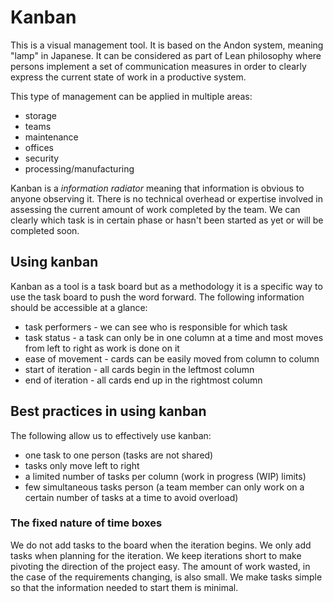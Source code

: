 # Kanban
This is a visual management tool. It is based on the Andon system, meaning "lamp" in Japanese.
It can be considered as part of Lean philosophy where persons implement a set of communication measures
in order to clearly express the current state of work in a productive system.

This type of management can be applied in multiple areas:
- storage
- teams
- maintenance
- offices
- security
- processing/manufacturing

Kanban is a *information radiator* meaning that information is obvious to anyone observing it.
There is no technical overhead or expertise involved in assessing the current amount of work completed by the team.
We can clearly which task is in certain phase or hasn't been started as yet or will be completed soon.

## Using kanban
Kanban as a tool is a task board but as a methodology it is a specific way to use the task board to
push the word forward. The following information should be accessible at a glance:
- task performers - we can see who is responsible for which task
- task status - a task can only be in one column at a time and most moves from left to right
as work is done on it 
- ease of movement - cards can be easily moved from column to column
- start of iteration - all cards begin in the leftmost column
- end of iteration - all cards end up in the rightmost column

## Best practices in using kanban
The following allow us to effectively use kanban:
- one task to one person (tasks are not shared)
- tasks only move left to right 
- a limited number of tasks per column (work in progress (WIP) limits)
- few simultaneous tasks person (a team member can only work on a certain number of tasks at a
time to avoid overload)

### The fixed nature of time boxes
We do not add tasks to the board when the iteration begins. We only add tasks when planning for the
iteration. We keep iterations short to make pivoting the direction of the project easy. The amount of 
work wasted, in the case of the requirements changing, is also small.
We make tasks simple so that the information needed to start them is minimal.


